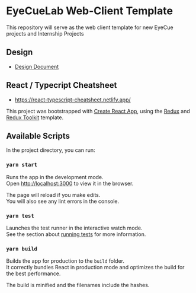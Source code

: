 # EyeCueLab Web-Client Template

This repository will serve as the web client template for new EyeCue projects and Internship Projects

## Design

- [Design Document](https://docs.google.com/document/d/16MKaQZYe8jQzE6CZJIoEVMZwpFt6f2fvuh69PZbLkdY/edit#heading=h.iar5283uwhd1)

## React / Typecript Cheatsheet
- https://react-typescript-cheatsheet.netlify.app/

This project was bootstrapped with [Create React App](https://github.com/facebook/create-react-app), using the [Redux](https://redux.js.org/) and [Redux Toolkit](https://redux-toolkit.js.org/) template.

## Available Scripts

In the project directory, you can run:

### `yarn start`

Runs the app in the development mode.<br />
Open [http://localhost:3000](http://localhost:3000) to view it in the browser.

The page will reload if you make edits.<br />
You will also see any lint errors in the console.

### `yarn test`

Launches the test runner in the interactive watch mode.<br />
See the section about [running tests](https://facebook.github.io/create-react-app/docs/running-tests) for more information.

### `yarn build`

Builds the app for production to the `build` folder.<br />
It correctly bundles React in production mode and optimizes the build for the best performance.

The build is minified and the filenames include the hashes.<br />

